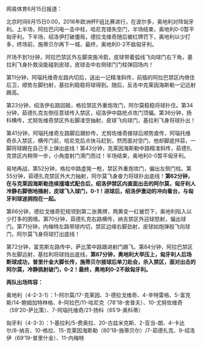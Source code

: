 网易体育6月15日报道：

北京时间6月15日0:00，2016年欧洲杯F组比赛进行，在波尔多，奥地利对阵匈牙利。上半场，阿拉巴闪电一击中柱，哈尼克错失空门，半场结束，奥地利0-0暂平匈牙利。下半场，绍洛伊打破僵局，德拉戈维奇随后被红牌罚下，奥地利以少打多，终场前，施蒂贝尔再下一城，最终，奥地利0-2不敌匈牙利。


开场不到1分钟，阿拉巴禁区外左脚突施冷箭，皮球带着弧线飞向球门右下角，基拉利飞身扑救没能碰到皮球，皮球击中右侧球门门柱弹回场内！

第11分钟，阿瑙托维奇左路内切后，送出一记精准斜传，前插的阿拉巴禁区内倚住后卫，顺势左脚扫射，基拉利稳稳将球得到。随后，反击中克莱因海斯勒一记远射踢高。

第23分钟，绍洛伊右路回敲，格拉禁区外重炮攻门，阿尔莫稳稳将球扑住。第34分钟，茹德扎克左侧任意球传入禁区，绍洛伊中路抢点攻门顶偏。第36分钟，扬科横传，尤努佐维奇禁区外右脚凌空抽射，皮球飞向球门，基拉利飞身将球扑出！

第41分钟，阿瑙托维奇左路脚后跟妙传，尤努佐维奇接球后顺势直传，阿瑙托维奇杀入禁区，横传门前，哈尼克后点快马赶到，然而面对空门，他却脚底拌蒜，一脚将球踢在自己手上弹出底线！第43分钟，克莱因海斯勒中路精准斜传，茹德扎克禁区内稍带一步，小角度射门滑门而过！半场结束，奥地利0-0暂平匈牙利。

易地再战，第52分钟，格拉中路虚晃一枪，禁区外重炮攻门，偏出左侧门柱。第55分钟，茹德扎克禁区外大力抽射，阿尔莫飞身奋力将球扑出底线！**第62分钟，在与克莱因海斯勒连续撞墙式配合后，绍洛伊禁区内直面出击的阿尔莫，匈牙利人冷静右脚倒地捅射，皮球飞入球门，0-1！进球后，绍洛伊激动的冲向看台，与匈牙利球迷拥抱在一起。**

第66分钟，德拉戈维奇犯规领到第二张黄牌，两黄变一红被罚下，奥地利陷入以少打多的困境。第70分钟，茹德扎克右路横传，纳吉禁区外迎球怒射，偏出球门。第71分钟，内梅特左路带球内切，禁区边缘右脚劲射，皮球如炮弹般飞向球门，阿尔莫飞身将球打出底线！

第72分钟，富克斯左路传中，萨比策中路跟进射门踢飞。第84分钟，阿拉巴禁区外左脚远射，基拉利将球挡出底线，**第87分钟，奥地利大举压上，匈牙利人后场断球成功，普里什金大脚长传，施蒂贝尔接球后单刀赴会，杀入禁区，面对出击的阿尔莫，冷静挑射破门，0-2！最终，奥地利0-2不敌匈牙利。**

**两队出场阵容：**

奥地利（4-2-3-1）：1-阿尔莫/17-克莱因、3-德拉戈维奇、4-辛特雷格、5-富克斯/14-鲍姆加特林格、8-阿拉巴/11-哈尼克（78’18-舍普夫）、10-尤努佐维奇（59’20-萨比策）、7-阿瑙托维奇/21-扬科（65’9-奥科蒂）

匈牙利（4-3-3）：1-基拉利/5-费奥拉、20-古兹米克斯、2-亚当-朗、4-卡达尔/8-纳吉、10-格拉、15-克莱因海斯勒（80’18-施蒂贝尔）/7-茹德扎克、9-绍洛伊（69’19-普里什金）、11-内梅特


